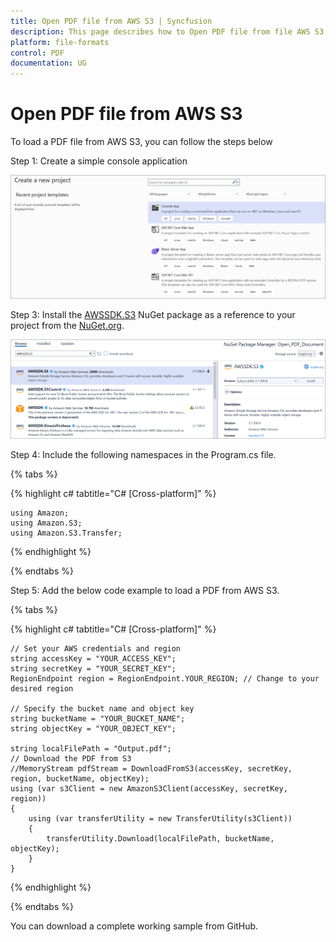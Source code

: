 ```yaml
---
title: Open PDF file from AWS S3 | Syncfusion
description: This page describes how to Open PDF file from file AWS S3 in C#  using Syncfusion .NET PDF library.
platform: file-formats
control: PDF
documentation: UG
---
```

# Open PDF file from AWS S3

To load a PDF file from AWS S3, you can follow the steps below


Step 1: Create a simple console application

![Project configuration window](Open-PDF-Images/Console-Application.png)

Step 3: Install the [AWSSDK.S3](https://www.nuget.org/packages/AWSSDK.S3) NuGet package as a reference to your project from the [NuGet.org](https://www.nuget.org/).

![NuGet package installation](Open-PDF-Images/AWSSDK.S3-nuget.png)


Step 4: Include the following namespaces in the Program.cs file.

{% tabs %}

{% highlight c# tabtitle="C# [Cross-platform]" %}

    using Amazon;
    using Amazon.S3;
    using Amazon.S3.Transfer;

{% endhighlight %}

{% endtabs %}


Step 5: Add the below code example to load a PDF from AWS S3.

{% tabs %}

{% highlight c# tabtitle="C# [Cross-platform]" %}

    // Set your AWS credentials and region
    string accessKey = "YOUR_ACCESS_KEY";
    string secretKey = "YOUR_SECRET_KEY";
    RegionEndpoint region = RegionEndpoint.YOUR_REGION; // Change to your desired region

    // Specify the bucket name and object key
    string bucketName = "YOUR_BUCKET_NAME";
    string objectKey = "YOUR_OBJECT_KEY"; 

    string localFilePath = "Output.pdf";
    // Download the PDF from S3
    //MemoryStream pdfStream = DownloadFromS3(accessKey, secretKey, region, bucketName, objectKey);
    using (var s3Client = new AmazonS3Client(accessKey, secretKey, region))
    {
        using (var transferUtility = new TransferUtility(s3Client))
        {   
            transferUtility.Download(localFilePath, bucketName, objectKey);
        }
    }

{% endhighlight %}

{% endtabs %}

You can download a complete working sample from GitHub.
